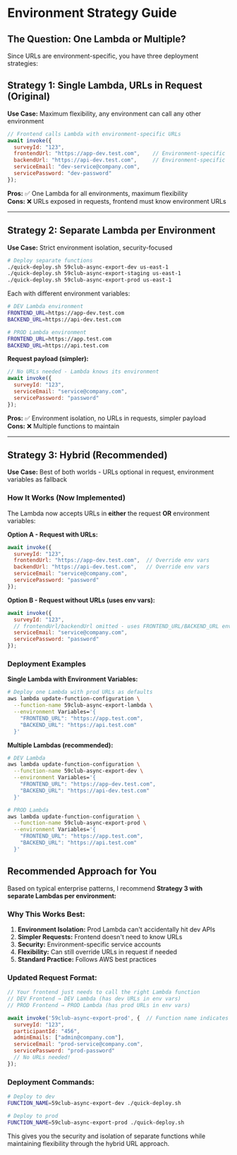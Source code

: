 # Environment Strategy Guide

## The Question: One Lambda or Multiple?

Since URLs are environment-specific, you have three deployment strategies:

## **Strategy 1: Single Lambda, URLs in Request (Original)**

**Use Case:** Maximum flexibility, any environment can call any other environment

```javascript
// Frontend calls Lambda with environment-specific URLs
await invoke({
  surveyId: "123",
  frontendUrl: "https://app-dev.test.com",    // Environment-specific
  backendUrl: "https://api-dev.test.com",     // Environment-specific  
  serviceEmail: "dev-service@company.com",
  servicePassword: "dev-password"
});
```

**Pros:** ✅ One Lambda for all environments, maximum flexibility  
**Cons:** ❌ URLs exposed in requests, frontend must know environment URLs

---

## **Strategy 2: Separate Lambda per Environment**

**Use Case:** Strict environment isolation, security-focused

```bash
# Deploy separate functions
./quick-deploy.sh 59club-async-export-dev us-east-1
./quick-deploy.sh 59club-async-export-staging us-east-1
./quick-deploy.sh 59club-async-export-prod us-east-1
```

Each with different environment variables:
```bash
# DEV Lambda environment
FRONTEND_URL=https://app-dev.test.com
BACKEND_URL=https://api-dev.test.com

# PROD Lambda environment  
FRONTEND_URL=https://app.test.com
BACKEND_URL=https://api.test.com
```

**Request payload (simpler):**
```javascript
// No URLs needed - Lambda knows its environment
await invoke({
  surveyId: "123",
  serviceEmail: "service@company.com", 
  servicePassword: "password"
});
```

**Pros:** ✅ Environment isolation, no URLs in requests, simpler payload  
**Cons:** ❌ Multiple functions to maintain

---

## **Strategy 3: Hybrid (Recommended)**

**Use Case:** Best of both worlds - URLs optional in request, environment variables as fallback

### How It Works (Now Implemented)

The Lambda now accepts URLs in **either** the request **OR** environment variables:

**Option A - Request with URLs:**
```javascript
await invoke({
  surveyId: "123",
  frontendUrl: "https://app-dev.test.com",  // Override env vars
  backendUrl: "https://api-dev.test.com",   // Override env vars
  serviceEmail: "service@company.com",
  servicePassword: "password"
});
```

**Option B - Request without URLs (uses env vars):**
```javascript
await invoke({
  surveyId: "123",
  // frontendUrl/backendUrl omitted - uses FRONTEND_URL/BACKEND_URL env vars
  serviceEmail: "service@company.com", 
  servicePassword: "password"
});
```

### Deployment Examples

**Single Lambda with Environment Variables:**
```bash
# Deploy one Lambda with prod URLs as defaults
aws lambda update-function-configuration \
  --function-name 59club-async-export-lambda \
  --environment Variables='{
    "FRONTEND_URL": "https://app.test.com",
    "BACKEND_URL": "https://api.test.com"
  }'
```

**Multiple Lambdas (recommended):**
```bash
# DEV Lambda
aws lambda update-function-configuration \
  --function-name 59club-async-export-dev \
  --environment Variables='{
    "FRONTEND_URL": "https://app-dev.test.com", 
    "BACKEND_URL": "https://api-dev.test.com"
  }'

# PROD Lambda
aws lambda update-function-configuration \
  --function-name 59club-async-export-prod \
  --environment Variables='{
    "FRONTEND_URL": "https://app.test.com",
    "BACKEND_URL": "https://api.test.com"
  }'
```

## **Recommended Approach for You**

Based on typical enterprise patterns, I recommend **Strategy 3 with separate Lambdas per environment:**

### **Why This Works Best:**

1. **Environment Isolation:** Prod Lambda can't accidentally hit dev APIs
2. **Simpler Requests:** Frontend doesn't need to know URLs
3. **Security:** Environment-specific service accounts
4. **Flexibility:** Can still override URLs in request if needed
5. **Standard Practice:** Follows AWS best practices

### **Updated Request Format:**

```javascript
// Your frontend just needs to call the right Lambda function
// DEV Frontend → DEV Lambda (has dev URLs in env vars)
// PROD Frontend → PROD Lambda (has prod URLs in env vars)

await invoke('59club-async-export-prod', {  // Function name indicates environment
  surveyId: "123",
  participantId: "456", 
  adminEmails: ["admin@company.com"],
  serviceEmail: "prod-service@company.com",
  servicePassword: "prod-password"
  // No URLs needed!
});
```

### **Deployment Commands:**

```bash
# Deploy to dev
FUNCTION_NAME=59club-async-export-dev ./quick-deploy.sh

# Deploy to prod  
FUNCTION_NAME=59club-async-export-prod ./quick-deploy.sh
```

This gives you the security and isolation of separate functions while maintaining flexibility through the hybrid URL approach.
